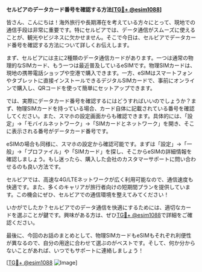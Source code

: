 **セルビアのデータカード番号を確認する方法[[TG💪+ @esim1088](https://t.me/s/esim1088)]**

皆さん、こんにちは！海外旅行や長期滞在を考えている方々にとって、現地での通信手段は非常に重要です。特にセルビアでは、データ通信がスムーズに使えることが、観光やビジネスに欠かせません。そこで今日は、セルビアでデータカード番号を確認する方法について詳しくお伝えします。

まず、セルビアには主に2種類のデータ通信カードがあります。一つは通常の物理的なSIMカード、もう一つは最近普及しているeSIMです。物理SIMカードは、現地の携帯電話ショップや空港で購入できます。一方、eSIMはスマートフォンやタブレットに直接インストールできるデジタルSIMカードで、事前にオンラインで購入し、QRコードを使って簡単にセットアップできます。

では、実際にデータカード番号を確認するにはどうすればいいのでしょうか？まず、物理SIMカードを持っている場合、カード自体に記載されている番号を確認してください。また、スマホの設定画面からも確認できます。具体的には、「設定」→「モバイルネットワーク」→「SIMカードとネットワーク」を開き、そこに表示される番号がデータカード番号です。

eSIMの場合も同様に、スマホの設定から確認可能です。まずは「設定」→「一般」→「プロファイル」や「SIMカード」を探し、そこからeSIMの詳細情報を確認しましょう。もし迷ったら、購入した会社のカスタマーサポートに問い合わせるのも良い方法です。

セルビアでは、高速な4G/LTEネットワークが広く利用可能なので、通信速度も快適です。また、多くのキャリアが旅行者向けの短期間プランを提供しています。この機会にぜひ、セルビアでの通信環境を整えてみてください！

いかがでしたか？セルビアでのデータ通信を快適にするためには、適切なカードを選ぶことが鍵です。興味がある方は、ぜひ[TG💪+ @esim1088](https://t.me/s/esim1088)で詳細をご確認ください。

最後に、今回のお話のまとめとして、物理SIMカードもeSIMもそれぞれ利便性が異なるので、自分の用途に合わせて選ぶのがベストです。そして、何か分からないことがあれば、いつでもサポートに連絡しましょう！

[[TG💪+ @esim1088](https://t.me/s/esim1088) ![Image](https://i.postimg.cc/Y0z9fWf4/image.png)]